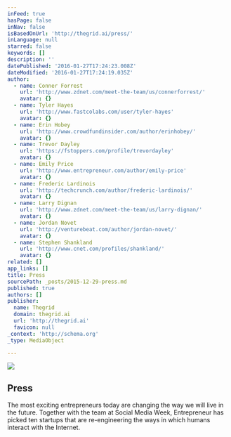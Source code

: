 ```yaml
---
inFeed: true
hasPage: false
inNav: false
isBasedOnUrl: 'http://thegrid.ai/press/'
inLanguage: null
starred: false
keywords: []
description: ''
datePublished: '2016-01-27T17:24:23.008Z'
dateModified: '2016-01-27T17:24:19.035Z'
author:
  - name: Conner Forrest
    url: 'http://www.zdnet.com/meet-the-team/us/connerforrest/'
    avatar: {}
  - name: Tyler Hayes
    url: 'http://www.fastcolabs.com/user/tyler-hayes'
    avatar: {}
  - name: Erin Hobey
    url: 'http://www.crowdfundinsider.com/author/erinhobey/'
    avatar: {}
  - name: Trevor Dayley
    url: 'https://fstoppers.com/profile/trevordayley'
    avatar: {}
  - name: Emily Price
    url: 'http://www.entrepreneur.com/author/emily-price'
    avatar: {}
  - name: Frederic Lardinois
    url: 'http://techcrunch.com/author/frederic-lardinois/'
    avatar: {}
  - name: Larry Dignan
    url: 'http://www.zdnet.com/meet-the-team/us/larry-dignan/'
    avatar: {}
  - name: Jordan Novet
    url: 'http://venturebeat.com/author/jordan-novet/'
    avatar: {}
  - name: Stephen Shankland
    url: 'http://www.cnet.com/profiles/shankland/'
    avatar: {}
related: []
app_links: []
title: Press
sourcePath: _posts/2015-12-29-press.md
published: true
authors: []
publisher:
  name: Thegrid
  domain: thegrid.ai
  url: 'http://thegrid.ai'
  favicon: null
_context: 'http://schema.org'
_type: MediaObject

---
```

![](https://the-grid-user-content.s3-us-west-2.amazonaws.com/71de8032-3b0e-41fc-a076-d0e166346854.jpg)

<article style=""><h1>Press</h1></article>

The most exciting entrepreneurs today are changing the way we will live in the future. Together with the team at Social Media Week, Entrepreneur has picked ten startups that are re-engineering the ways in which humans interact with the Internet.